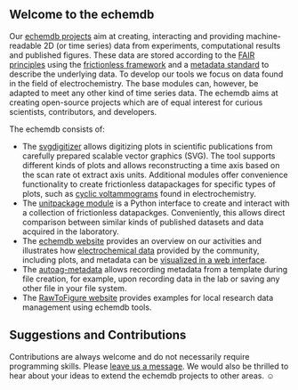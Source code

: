 ## Welcome to the echemdb

Our [echemdb projects](https://www.echemdb.org) aim at creating, interacting and providing machine-readable 2D (or time series) data from experiments, computational results and published figures. These data are stored according to the [FAIR principles](https://www.go-fair.org/fair-principles/) using the [frictionless framework](https://framework.frictionlessdata.io/) and a [metadata standard](https://github.com/echemdb/metadata-schema) to describe the underlying data. To develop our tools we focus on data found in the field of electrochemistry. The base modules can, however, be adapted to meet any other kind of time series data.
The echemdb aims at creating open-source projects which are of equal interest for curious scientists, contributors, and developers.

The echemdb consists of:

* The [svgdigitizer](https://echemdb.github.io/svgdigitizer) allows digitizing plots in scientific publications from carefully prepared scalable vector graphics (SVG). The tool supports different kinds of plots and allows reconstructing a time axis based on the scan rate ot extract axis units. Additional modules offer convenience functionality to create frictionless datapackages for specific types of plots, such as [cyclic voltammograms](https://en.wikipedia.org/wiki/Cyclic_voltammetry) found in electrochemistry.
* The [unitpackage module](https://echemdb.github.io/unitpackage/) is a Python interface to create and interact with a collection of frictionless datapackges. Conveniently, this allows direct comparison between similar kinds of published datasets and data acquired in the laboratory.
* The [echemdb website](https://www.echemdb.org) provides an overview on our activities and illustrates how [electrochemical data](https://github.com/echemdb/electrochemistry-data) provided by the community, including plots, and metadata can be [visualized in a web interface](https://www.echemdb.org/cv).
* The [autoag-metadata](https://echemdb.github.io/autotag-metadata/) allows recording metadata from a template during file creation, for example, upon recording data in the lab or saving any other file in your file system.
* The [RawToFigure website](https://echemdb.github.io/rawtofigure/intro.html) provides examples for local research data management using echemdb tools.

## Suggestions and Contributions

Contributions are always welcome and do not necessarily require programming skills. Please [leave us a message](https://github.com/orgs/echemdb/discussions). We would also be thrilled to hear about your ideas to extend the echemdb projects to other areas. ☺
